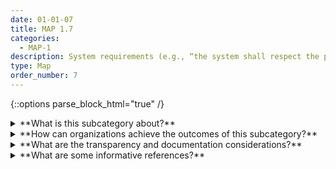 ```yaml
---
date: 01-01-07
title: MAP 1.7
categories:
  - MAP-1
description: System requirements (e.g., “the system shall respect the privacy of its users”) are elicited and understood from stakeholders. Design decisions take socio-technical implications into account to address AI risk.
type: Map
order_number: 7
---
```


{::options parse_block_html="true" /}


<details>
<summary markdown="span">**What is this subcategory about?**</summary>
<br>
AI system development requirements may outpace documentation processes for traditional software. When written requirements are unavailable or incomplete, AI actors may inadvertently overlook business and stakeholder needs, or over-rely on implicit human biases such as confirmation bias and groupthink. To mitigate the influence of these implicit factors, AI actors can seek input from, and develop transparent and actionable recourse mechanisms for, end-users and operators. Engaging external stakeholders in this process  integrates broader perspectives on socio-technical risk factors. Incorporating trustworthy characteristics early in the design phase should be a priority – instead of forcing a solution onto existing systems. 

</details>

<details>
<summary markdown="span">**How can organizations achieve the outcomes of this subcategory?**</summary>

* Proactively incorporate trustworthy characteristics into system requirements.
* Consider risk factors related to Human-AI configurations and tasks. 
* Analyze dependencies between contextual factors and system requirements. List impacts that may arise from not fully considering the importance of  trustworthiness characteristics in any decision making.
* Follow responsible design techniques in tasks such as software engineering, product management, and participatory engagement. Some examples for eliciting and documenting stakeholder requirements include product requirement documents (PRDs), user stories, user interaction/user experience (UI/UX) research, systems engineering, ethnography and related field methods. 

</details>

<details>
<summary markdown="span">**What are the transparency and documentation considerations?**</summary>
<br>
**Transparency Considerations – Key Questions: MAP 1.7**
- What type of information is accessible on the design, operations, and limitations of the AI system to external stakeholders, including end users, consumers, regulators, and individuals impacted by use of the AI system?
- To what extent is this information sufficient and appropriate to promote transparency? Promote transparency by enabling external stakeholders to access information on the design, operation, and limitations of the AI system.
- To what extent has relevant information been disclosed regarding the use of AI systems, such as (a) what the system is for, (b) what it is not for, (c) how it was designed, and (d) what its limitations are? (Documentation and external communication can offer a way for entities to provide transparency.)
- What metrics has the entity developed to measure performance of the AI system?
- What justifications, if any, has the entity provided for the assumptions, boundaries, and limitations of the AI system?

**AI Transparency Resources: MAP 1.7**
- GAO-21-519SP: AI Accountability Framework for Federal Agencies & Other Entities
- “Stakeholders in Explainable AI,” Sep. 2018, [Online]. Available: http://arxiv.org/abs/1810.00184
- “Including Insights from the Comptroller General’s Forum on the Oversight of Artificial Intelligence An Accountability Framework for Federal Agencies and Other Entities,” 2021
- “HIGH-LEVEL EXPERT GROUP ON ARTIFICIAL INTELLIGENCE SET UP BY THE EUROPEAN COMMISSION ETHICS GUIDELINES FOR TRUSTWORTHY AI.” [Online]. Available: https://ec.europa.eu/digital-

</details>

<details>
<summary markdown="span">**What are some informative references?**</summary>    
<br>
National Academies of Sciences, Engineering, and Medicine 2022. Fostering Responsible Computing Research: Foundations and Practices. Washington, DC: The National Academies Press. https://doi.org/10.17226/26507.

Amit K. Chopra, Fabiano Dalpiaz, F. Başak Aydemir, et al. 2014. Protos: Foundations for engineering innovative sociotechnical systems. In 2014 IEEE 22nd International Requirements Engineering Conference (RE) (2014), 53-62. DOI: https://doi.org/10.1109/RE.2014.6912247

Andrew D. Selbst, Danah Boyd, Sorelle A. Friedler, et al. 2019. Fairness and Abstraction in Sociotechnical Systems. In Proceedings of the Conference on Fairness, Accountability, and Transparency (FAT* '19). Association for Computing Machinery, New York, NY, USA, 59–68. https://doi.org/10.1145/3287560.3287598

Gordon Baxter and Ian Sommerville. 2011. Socio-technical systems: From design methods to systems engineering. Interacting with Computers, 23, 1 (Jan. 2011), 4–17. DOI: https://doi.org/10.1016/j.intcom.2010.07.003

Roel Dobbe, Thomas Krendl Gilbert, and Yonatan Mintz. 2021. Hard choices in artificial intelligence. Artificial Intelligence 300 (14 July 2021), 103555, ISSN 0004-3702. DOI: https://doi.org/10.1016/j.artint.2021.103555

Yilin Huang, Giacomo Poderi, Sanja Šćepanović, et al. 2019. Embedding Internet-of-Things in Large-Scale Socio-technical Systems: A Community-Oriented Design in Future Smart Grids. In The Internet of Things for Smart Urban Ecosystems (2019), 125-150. Springer, Cham. DOI: https://doi.org/10.1007/978-3-319-96550-5_6

</details>
